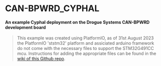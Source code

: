 # CAN-BPWRD_CYPHAL 
#### An example Cyphal deployment on the Drogue Systems CAN-BPWRD development board


> This example was created using PlatformIO, as of 31st August 2023 the PlatformIO 'ststm32' platform and assiciated arduino framework do not come with the necessary files to support the STM32G491CC mcu. Instructions for adding the appropriate files can be found in the [wiki of this Github repo](https://github.com/Drogue-Systems/CAN-BPWRD_CYPHAL/wiki/PlatformIO-setup).

